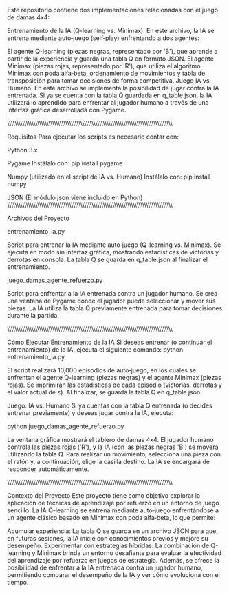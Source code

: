 Este repositorio contiene dos implementaciones relacionadas con el juego de damas 4x4:

Entrenamiento de la IA (Q-learning vs. Minimax):
En este archivo, la IA se entrena mediante auto‑juego (self‑play) enfrentando a dos agentes:

El agente Q-learning (piezas negras, representado por 'B'), que aprende a partir de la experiencia y guarda una tabla Q en formato JSON.
El agente Minimax (piezas rojas, representado por 'R'), que utiliza el algoritmo Minimax con poda alfa‑beta, ordenamiento de movimientos y tabla de transposición para tomar decisiones de forma competitiva.
Juego IA vs. Humano:
En este archivo se implementa la posibilidad de jugar contra la IA entrenada. Si ya se cuenta con la tabla Q guardada en q_table.json, la IA utilizará lo aprendido para enfrentar al jugador humano a través de una interfaz gráfica desarrollada con Pygame.

\\\\\\\\\\\\\\\\\\\\\\\\\\\\\\\\\\\\\\\\\\\\\\\\\\\\\\\\\\\\\\\\\\\\\\\\\\\\\\\\\\\\\\\\\\\\\\\\\\\\\\\\\\\\\\\\\\\\\\\\\\\\\\\\\\\\\\\\\\\\\\\\\\\\\\\\\\\\\\\\\\\\\\\\\\\\\\\

Requisitos
Para ejecutar los scripts es necesario contar con:

Python 3.x

Pygame
Instálalo con:
pip install pygame

Numpy (utilizado en el script de IA vs. Humano)
Instálalo con:
pip install numpy

JSON
(El módulo json viene incluido en Python)
\\\\\\\\\\\\\\\\\\\\\\\\\\\\\\\\\\\\\\\\\\\\\\\\\\\\\\\\\\\\\\\\\\\\\\\\\\\\\\\\\\\\\\\\\\\\\\\\\\\\\\\\\\\\\\\\\\\\\\\\\\\\\\\\\\\\\\\\\\\\\\\\\\\\\\\\\\\\\\\\\\\\\\\\\\\\\\\

Archivos del Proyecto

entrenamiento_ia.py

Script para entrenar la IA mediante auto‑juego (Q-learning vs. Minimax).
Se ejecuta en modo sin interfaz gráfica, mostrando estadísticas de victorias y derrotas en consola.
La tabla Q se guarda en q_table.json al finalizar el entrenamiento.

juego_damas_agente_refuerzo.py

Script para enfrentar a la IA entrenada contra un jugador humano.
Se crea una ventana de Pygame donde el jugador puede seleccionar y mover sus piezas.
La IA utiliza la tabla Q previamente entrenada para tomar decisiones durante la partida.

\\\\\\\\\\\\\\\\\\\\\\\\\\\\\\\\\\\\\\\\\\\\\\\\\\\\\\\\\\\\\\\\\\\\\\\\\\\\\\\\\\\\\\\\\\\\\\\\\\\\\\\\\\\\\\\\\\\\\\\\\\\\\\\\\\\\\\\\\\\\\\\\\\\\\\\\\\\\\\\\\\\\\\\\\\\\\\\

Cómo Ejecutar
Entrenamiento de la IA
Si deseas entrenar (o continuar el entrenamiento) de la IA, ejecuta el siguiente comando:
python entrenamiento_ia.py

El script realizará 10,000 episodios de auto‑juego, en los cuales se enfrentan el agente Q-learning (piezas negras) y el agente Minimax (piezas rojas). Se imprimirán las estadísticas de cada episodio (victorias, derrotas y el valor actual de ε). Al finalizar, se guarda la tabla Q en q_table.json.

Juego: IA vs. Humano
Si ya cuentas con la tabla Q entrenada (o decides entrenar previamente) y deseas jugar contra la IA, ejecuta:

python juego_damas_agente_refuerzo.py

La ventana gráfica mostrará el tablero de damas 4x4.
El jugador humano controla las piezas rojas ('R'), y la IA (con las piezas negras 'B') se moverá utilizando la tabla Q.
Para realizar un movimiento, selecciona una pieza con el ratón y, a continuación, elige la casilla destino.
La IA se encargará de responder automáticamente.

\\\\\\\\\\\\\\\\\\\\\\\\\\\\\\\\\\\\\\\\\\\\\\\\\\\\\\\\\\\\\\\\\\\\\\\\\\\\\\\\\\\\\\\\\\\\\\\\\\\\\\\\\\\\\\\\\\\\\\\\\\\\\\\\\\\\\\\\\\\\\\\\\\\\\\\\\\\\\\\\\\\\\\\\\\\\\\\

Contexto del Proyecto
Este proyecto tiene como objetivo explorar la aplicación de técnicas de aprendizaje por refuerzo en un entorno de juego sencillo. La IA Q-learning se entrena mediante auto‑juego enfrentándose a un agente clásico basado en Minimax con poda alfa‑beta, lo que permite:

Acumular experiencia: La tabla Q se guarda en un archivo JSON para que, en futuras sesiones, la IA inicie con conocimientos previos y mejore su desempeño.
Experimentar con estrategias híbridas: La combinación de Q-learning y Minimax brinda un entorno desafiante para evaluar la efectividad del aprendizaje por refuerzo en juegos de estrategia.
Además, se ofrece la posibilidad de enfrentar a la IA entrenada contra un jugador humano, permitiendo comparar el desempeño de la IA y ver cómo evoluciona con el tiempo.
